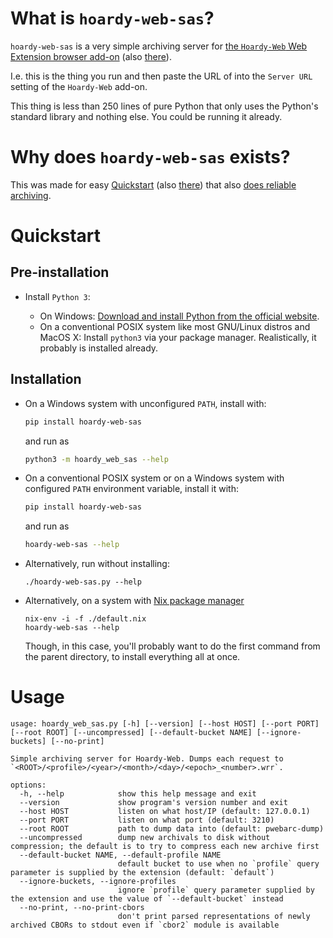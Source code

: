 # What is `hoardy-web-sas`?

`hoardy-web-sas` is a very simple archiving server for [the `Hoardy-Web` Web Extension browser add-on](https://github.com/Own-Data-Privateer/hoardy-web/tree/master/extension/) (also [there](https://oxij.org/software/hoardy-web/tree/master/extension/)).

I.e. this is the thing you run and then paste the URL of into the `Server URL` setting of the `Hoardy-Web` add-on.

This thing is less than 250 lines of pure Python that only uses the Python\'s standard library and nothing else.
You could be running it already.

# Why does `hoardy-web-sas` exists?

This was made for easy [Quickstart](https://github.com/Own-Data-Privateer/hoardy-web/tree/master/README.md#quickstart) (also [there](https://oxij.org/software/hoardy-web/tree/master/README.md#quickstart)) that also [does reliable archiving](https://oxij.org/software/hoardy-web/tree/master/extension/page/help.org#faq-unsafe).

# Quickstart

## Pre-installation

- Install `Python 3`:

  - On Windows: [Download and install Python from the official website](https://www.python.org/downloads/windows/).
  - On a conventional POSIX system like most GNU/Linux distros and MacOS X: Install `python3` via your package manager. Realistically, it probably is installed already.

## Installation

- On a Windows system with unconfigured `PATH`, install with:

  ``` bash
  pip install hoardy-web-sas
  ```
  and run as
  ``` bash
  python3 -m hoardy_web_sas --help
  ```

- On a conventional POSIX system or on a Windows system with configured `PATH` environment variable, install it with:

  ``` bash
  pip install hoardy-web-sas
  ```
  and run as
  ``` bash
  hoardy-web-sas --help
  ```

- Alternatively, run without installing:

  ``` {.bash}
  ./hoardy-web-sas.py --help
  ```

- Alternatively, on a system with [Nix package manager](https://nixos.org/nix/)

  ``` {.bash}
  nix-env -i -f ./default.nix
  hoardy-web-sas --help
  ```

  Though, in this case, you'll probably want to do the first command from the parent directory, to install everything all at once.

# Usage

```
usage: hoardy_web_sas.py [-h] [--version] [--host HOST] [--port PORT] [--root ROOT] [--uncompressed] [--default-bucket NAME] [--ignore-buckets] [--no-print]

Simple archiving server for Hoardy-Web. Dumps each request to `<ROOT>/<profile>/<year>/<month>/<day>/<epoch>_<number>.wrr`.

options:
  -h, --help            show this help message and exit
  --version             show program's version number and exit
  --host HOST           listen on what host/IP (default: 127.0.0.1)
  --port PORT           listen on what port (default: 3210)
  --root ROOT           path to dump data into (default: pwebarc-dump)
  --uncompressed        dump new archivals to disk without compression; the default is to try to compress each new archive first
  --default-bucket NAME, --default-profile NAME
                        default bucket to use when no `profile` query parameter is supplied by the extension (default: `default`)
  --ignore-buckets, --ignore-profiles
                        ignore `profile` query parameter supplied by the extension and use the value of `--default-bucket` instead
  --no-print, --no-print-cbors
                        don't print parsed representations of newly archived CBORs to stdout even if `cbor2` module is available

```
